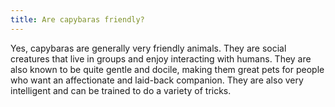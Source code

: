 ```yaml
---
title: Are capybaras friendly?
---
```


Yes, capybaras are generally very friendly animals. They are social creatures that live in groups and enjoy interacting with humans. They are also known to be quite gentle and docile, making them great pets for people who want an affectionate and laid-back companion. They are also very intelligent and can be trained to do a variety of tricks.